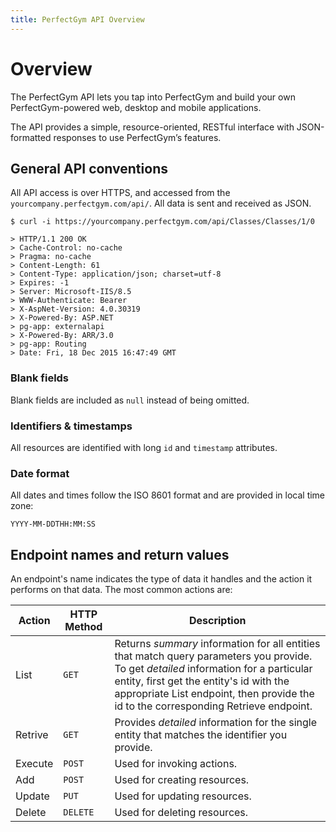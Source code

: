 ```yaml
---
title: PerfectGym API Overview
---
```


# Overview

The PerfectGym API lets you tap into PerfectGym and build your own PerfectGym-powered web, desktop and mobile applications.

The API provides a simple, resource-oriented, RESTful interface with JSON-formatted responses to use PerfectGym’s features.


## General API conventions

All API access is over HTTPS, and accessed from the `yourcompany.perfectgym.com/api/`.  All data is
sent and received as JSON.

``` command-line
$ curl -i https://yourcompany.perfectgym.com/api/Classes/Classes/1/0

> HTTP/1.1 200 OK
> Cache-Control: no-cache
> Pragma: no-cache
> Content-Length: 61
> Content-Type: application/json; charset=utf-8
> Expires: -1
> Server: Microsoft-IIS/8.5
> WWW-Authenticate: Bearer
> X-AspNet-Version: 4.0.30319
> X-Powered-By: ASP.NET
> pg-app: externalapi
> X-Powered-By: ARR/3.0
> pg-app: Routing
> Date: Fri, 18 Dec 2015 16:47:49 GMT
```

### Blank fields

Blank fields are included as `null` instead of being omitted.


### Identifiers & timestamps

All resources are identified with  long `id` and `timestamp` attributes.


### Date format

All dates and times follow the ISO 8601 format and are provided in local time zone:

    YYYY-MM-DDTHH:MM:SS



## Endpoint names and return values

An endpoint's name indicates the type of data it handles and the action it performs on that data. 
The most common actions are:

Action   | HTTP Method  | Description
---------|--------------|-----------
List     |`GET`  		| Returns _summary_ information for all entities that match query parameters you provide. To get _detailed_ information for a particular entity, first get the entity's id with the appropriate List endpoint, then provide the id to the corresponding Retrieve endpoint.
Retrive  |`GET`  		| Provides _detailed_ information for the single entity that matches the identifier you provide.
Execute	 |`POST`   		| Used for invoking actions.
Add	 	 |`POST`   		| Used for creating resources.
Update 	 |`PUT`   		| Used for updating resources.
Delete	 |`DELETE`		| Used for deleting resources.

